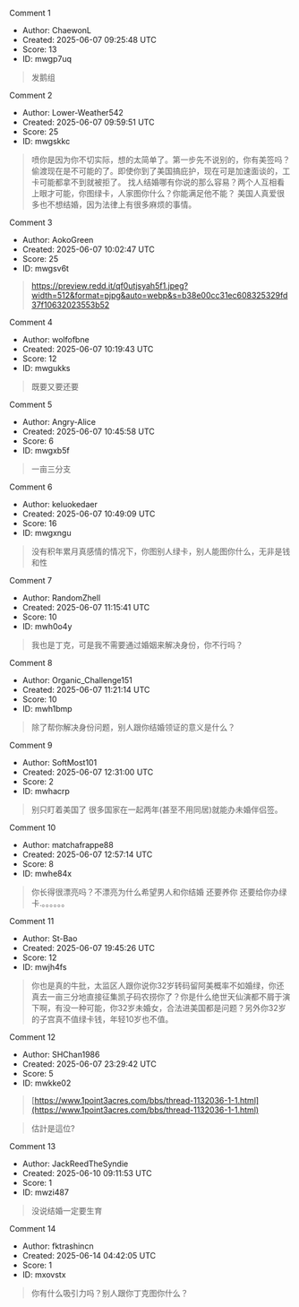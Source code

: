 Comment 1

- Author: ChaewonL
- Created: 2025-06-07 09:25:48 UTC
- Score: 13
- ID: mwgp7uq

> 发鹅组

Comment 2

- Author: Lower-Weather542
- Created: 2025-06-07 09:59:51 UTC
- Score: 25
- ID: mwgskkc

> 喷你是因为你不切实际，想的太简单了。第一步先不说别的，你有美签吗？偷渡现在是不可能的了。即使你到了美国搞庇护，现在可是加速面谈的，工卡可能都拿不到就被拒了。 
> 找人结婚哪有你说的那么容易？两个人互相看上眼才可能，你图绿卡，人家图你什么？你能满足他不能？ 美国人真爱很多也不想结婚，因为法律上有很多麻烦的事情。

Comment 3

- Author: AokoGreen
- Created: 2025-06-07 10:02:47 UTC
- Score: 25
- ID: mwgsv6t

> https://preview.redd.it/qf0utjsyah5f1.jpeg?width=512&format=pjpg&auto=webp&s=b38e00cc31ec608325329fd37f10632023553b52

Comment 4

- Author: wolfofbne
- Created: 2025-06-07 10:19:43 UTC
- Score: 12
- ID: mwgukks

> 既要又要还要

Comment 5

- Author: Angry-Alice
- Created: 2025-06-07 10:45:58 UTC
- Score: 6
- ID: mwgxb5f

> 一亩三分支

Comment 6

- Author: keluokedaer
- Created: 2025-06-07 10:49:09 UTC
- Score: 16
- ID: mwgxngu

> 没有积年累月真感情的情况下，你图别人绿卡，别人能图你什么，无非是钱和性

Comment 7

- Author: RandomZhell
- Created: 2025-06-07 11:15:41 UTC
- Score: 10
- ID: mwh0o4y

> 我也是丁克，可是我不需要通过婚姻来解决身份，你不行吗？

Comment 8

- Author: Organic_Challenge151
- Created: 2025-06-07 11:21:14 UTC
- Score: 10
- ID: mwh1bmp

> 除了帮你解决身份问题，别人跟你结婚领证的意义是什么？

Comment 9

- Author: SoftMost101
- Created: 2025-06-07 12:31:00 UTC
- Score: 2
- ID: mwhacrp

> 别只盯着美国了 很多国家在一起两年(甚至不用同居)就能办未婚伴侣签。

Comment 10

- Author: matchafrappe88
- Created: 2025-06-07 12:57:14 UTC
- Score: 8
- ID: mwhe84x

> 你长得很漂亮吗？不漂亮为什么希望男人和你结婚 还要养你 还要给你办绿卡.。。。。。。

Comment 11

- Author: St-Bao
- Created: 2025-06-07 19:45:26 UTC
- Score: 12
- ID: mwjh4fs

> 你也是真的牛批，太监区人跟你说你32岁转码留阿美概率不如婚绿，你还真去一亩三分地直接征集凯子码农捞你了？你是什么绝世天仙演都不屑于演下啊，有没一种可能，你32岁未婚女，合法进美国都是问题？另外你32岁的子宫真不值绿卡钱，年轻10岁也不值。

Comment 12

- Author: SHChan1986
- Created: 2025-06-07 23:29:42 UTC
- Score: 5
- ID: mwkke02

> [https://www.1point3acres.com/bbs/thread-1132036-1-1.html](https://www.1point3acres.com/bbs/thread-1132036-1-1.html)

> 估計是這位?

Comment 13

- Author: JackReedTheSyndie
- Created: 2025-06-10 09:11:53 UTC
- Score: 1
- ID: mwzi487

> 没说结婚一定要生育

Comment 14

- Author: fktrashincn
- Created: 2025-06-14 04:42:05 UTC
- Score: 1
- ID: mxovstx

> 你有什么吸引力吗？别人跟你丁克图你什么？

